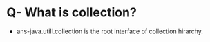 # Q-  What is collection?
* ans-java.utill.collection is the root interface of collection hirarchy.
